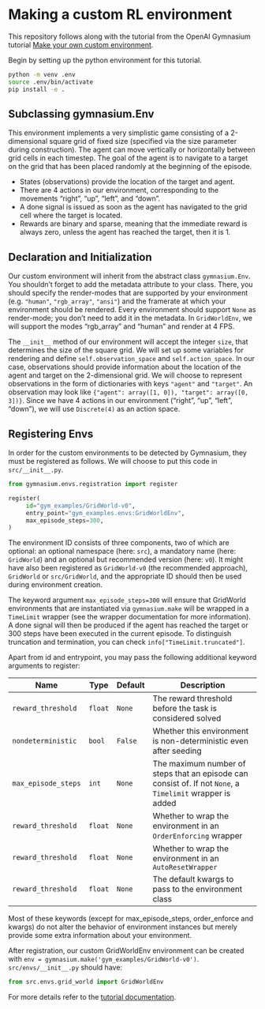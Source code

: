 # Making a custom RL environment

This repository follows along with the tutorial from the OpenAI Gymnasium tutorial [Make your own custom environment](https://gymnasium.farama.org/tutorials/environment_creation/).

Begin by setting up the python environment for this tutorial. 

```bash
python -m venv .env
source .env/bin/activate
pip install -e .
```

## Subclassing gymnasium.Env

This environment implements a very simplistic game consisting of a 2-dimensional square grid of fixed size (specified via the size parameter during construction). The agent can move vertically or horizontally between grid cells in each timestep. The goal of the agent is to navigate to a target on the grid that has been placed randomly at the beginning of the episode.

- States (observations) provide the location of the target and agent.
- There are 4 actions in our environment, corresponding to the movements “right”, “up”, “left”, and “down”.
- A done signal is issued as soon as the agent has navigated to the grid cell where the target is located.
- Rewards are binary and sparse, meaning that the immediate reward is always zero, unless the agent has reached the target, then it is 1.

## Declaration and Initialization

Our custom environment will inherit from the abstract class `gymnasium.Env`. You shouldn’t forget to add the metadata attribute to your class. There, you should specify the render-modes that are supported by your environment (e.g. `"human"`, `"rgb_array"`, `"ansi"`) and the framerate at which your environment should be rendered. Every environment should support `None` as render-mode; you don’t need to add it in the metadata. In `GridWorldEnv`, we will support the modes “rgb_array” and “human” and render at 4 FPS.

The `__init__` method of our environment will accept the integer `size`, that determines the size of the square grid. We will set up some variables for rendering and define `self.observation_space` and `self.action_space`. In our case, observations should provide information about the location of the agent and target on the 2-dimensional grid. We will choose to represent observations in the form of dictionaries with keys `"agent"` and `"target"`. An observation may look like `{"agent": array([1, 0]), "target": array([0, 3])}`. Since we have 4 actions in our environment (“right”, “up”, “left”, “down”), we will use `Discrete(4)` as an action space. 

## Registering Envs

In order for the custom environments to be detected by Gymnasium, they must be registered as follows. We will choose to put this code in `src/__init__.py`.

```python
from gymnasium.envs.registration import register

register(
     id="gym_examples/GridWorld-v0",
     entry_point="gym_examples.envs:GridWorldEnv",
     max_episode_steps=300,
)
```

The environment ID consists of three components, two of which are optional: an optional namespace (here: `src`), a mandatory name (here: `GridWorld`) and an optional but recommended version (here: `v0`). It might have also been registered as `GridWorld-v0` (the recommended approach), `GridWorld` or `src/GridWorld`, and the appropriate ID should then be used during environment creation.

The keyword argument `max_episode_steps=300` will ensure that GridWorld environments that are instantiated via `gymnasium.make` will be wrapped in a `TimeLimit` wrapper (see the wrapper documentation for more information). A done signal will then be produced if the agent has reached the target or 300 steps have been executed in the current episode. To distinguish truncation and termination, you can check `info["TimeLimit.truncated"]`.

Apart from id and entrypoint, you may pass the following additional keyword arguments to register:

| Name | Type | Default | Description |
|---|---|---|---|
| `reward_threshold` | `float` | `None` | The reward threshold before the task is considered solved |
| `nondeterministic` | `bool` | `False` | Whether this environment is non-deterministic even after seeding |
| `max_episode_steps` | `int` | `None` | The maximum number of steps that an episode can consist of. If not `None`, a `Timelimit` wrapper is added |
| `reward_threshold` | `float` | `None` | Whether to wrap the environment in an `OrderEnforcing` wrapper |
| `reward_threshold` | `float` | `None` | Whether to wrap the environment in an `AutoResetWrapper` |
| `reward_threshold` | `float` | `None` | The default kwargs to pass to the environment class |

Most of these keywords (except for max_episode_steps, order_enforce and kwargs) do not alter the behavior of environment instances but merely provide some extra information about your environment.

After registration, our custom GridWorldEnv environment can be created with `env = gymnasium.make('gym_examples/GridWorld-v0')`.
`src/envs/__init__.py` should have:
```python
from src.envs.grid_world import GridWorldEnv
```
For more details refer to the [tutorial documentation](https://gymnasium.farama.org/tutorials/environment_creation/).